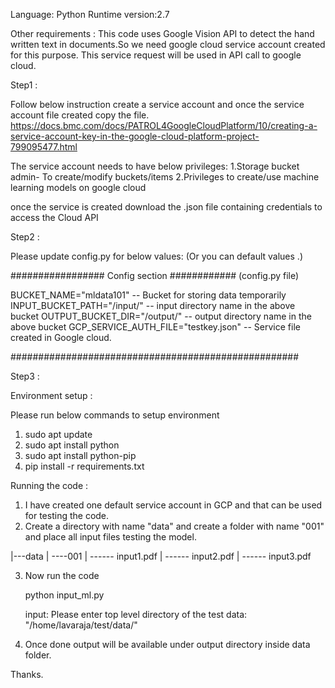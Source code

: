 Language: Python
Runtime version:2.7

Other requirements : This code uses Google Vision API to detect the hand written text in documents.So we need google
cloud service account created for this purpose. This service request will be used in  API call to google cloud.


Step1 :

Follow below instruction create a service account and once the service account file created copy the file.
https://docs.bmc.com/docs/PATROL4GoogleCloudPlatform/10/creating-a-service-account-key-in-the-google-cloud-platform-project-799095477.html

The service account needs to have below privileges:
1.Storage bucket admin- To create/modify buckets/items
2.Privileges to create/use machine learning models on google cloud

once the service is created download the .json file containing credentials to access the Cloud API


Step2 :

Please update config.py for below values: (Or you can  default values .)

################# Config section ############ (config.py file)

BUCKET_NAME="mldata101"                       -- Bucket for storing data temporarily
INPUT_BUCKET_PATH="/input/"                   -- input directory name in the above bucket
OUTPUT_BUCKET_DIR="/output/"                   -- output directory name in the above bucket
GCP_SERVICE_AUTH_FILE="testkey.json"           -- Service file created in Google cloud.

####################################################



Step3 :

Environment setup :

Please run below commands to setup environment

1. sudo apt update
2. sudo apt install python
3. sudo apt install python-pip
4. pip install -r requirements.txt



Running the code :

1. I have created one default service account in GCP and that can be used for testing the code.
2. Create a  directory with name "data" and create a folder with name "001"  and place all input files testing the model.

|---data
|   ----001
|       ------ input1.pdf
|       ------ input2.pdf
|       ------ input3.pdf

3. Now run the code

    python input_ml.py

    input:
             Please enter top level directory of the test data: "/home/lavaraja/test/data/"

 4. Once done output will be available under output directory inside data folder.


 Thanks.